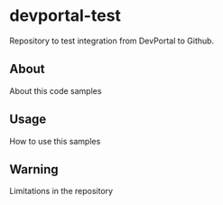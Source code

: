 # devportal-test
Repository to test integration from DevPortal to Github.

## About

About this code samples

## Usage

How to use this samples

## Warning

Limitations in the repository